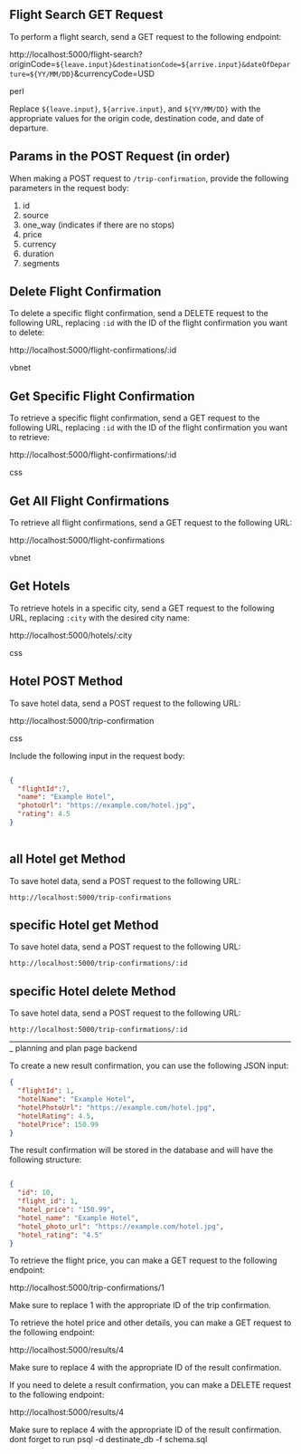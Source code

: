 


## Flight Search GET Request

To perform a flight search, send a GET request to the following endpoint:

http://localhost:5000/flight-search?originCode=`${leave.input}&destinationCode=${arrive.input}&dateOfDeparture=${YY/MM/DD}`&currencyCode=USD

perl


Replace `${leave.input}`, `${arrive.input}`, and `${YY/MM/DD}` with the appropriate values for the origin code, destination code, and date of departure.

## Params in the POST Request (in order)

When making a POST request to `/trip-confirmation`, provide the following parameters in the request body:

1. id
2. source
3. one_way (indicates if there are no stops)
4. price
5. currency
6. duration
7. segments

## Delete Flight Confirmation

To delete a specific flight confirmation, send a DELETE request to the following URL, replacing `:id` with the ID of the flight confirmation you want to delete:

http://localhost:5000/flight-confirmations/:id

vbnet


## Get Specific Flight Confirmation

To retrieve a specific flight confirmation, send a GET request to the following URL, replacing `:id` with the ID of the flight confirmation you want to retrieve:

http://localhost:5000/flight-confirmations/:id

css


## Get All Flight Confirmations

To retrieve all flight confirmations, send a GET request to the following URL:

http://localhost:5000/flight-confirmations

vbnet


## Get Hotels

To retrieve hotels in a specific city, send a GET request to the following URL, replacing `:city` with the desired city name:

http://localhost:5000/hotels/:city

css


## Hotel POST Method

To save hotel data, send a POST request to the following URL:

http://localhost:5000/trip-confirmation

css


Include the following input in the request body:

```json

{
  "flightId":7,
  "name": "Example Hotel",
  "photoUrl": "https://example.com/hotel.jpg",
  "rating": 4.5
}
  

````
## all Hotel get Method

To save hotel data, send a POST request to the following URL:

`http://localhost:5000/trip-confirmations`

## specific Hotel get Method

To save hotel data, send a POST request to the following URL:

`http://localhost:5000/trip-confirmations/:id`
## specific Hotel delete Method

To save hotel data, send a POST request to the following URL:

`http://localhost:5000/trip-confirmations/:id`
_______________________________________________________________________________ planning and plan page backend


To create a new result confirmation, you can use the following JSON input:

```json
{
  "flightId": 1,
  "hotelName": "Example Hotel",
  "hotelPhotoUrl": "https://example.com/hotel.jpg",
  "hotelRating": 4.5,
  "hotelPrice": 150.99
}
````````
The result confirmation will be stored in the database and will have the following structure:

```json

{
  "id": 10,
  "flight_id": 1,
  "hotel_price": "150.99",
  "hotel_name": "Example Hotel",
  "hotel_photo_url": "https://example.com/hotel.jpg",
  "hotel_rating": "4.5"
}
```````
To retrieve the flight price, you can make a GET request to the following endpoint:



http://localhost:5000/trip-confirmations/1

Make sure to replace 1 with the appropriate ID of the trip confirmation.

To retrieve the hotel price and other details, you can make a GET request to the following endpoint:



http://localhost:5000/results/4

Make sure to replace 4 with the appropriate ID of the result confirmation.

If you need to delete a result confirmation, you can make a DELETE request to the following endpoint:



http://localhost:5000/results/4

Make sure to replace 4 with the appropriate ID of the result confirmation.
dont forget to run psql -d destinate_db -f schema.sql
